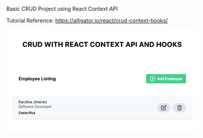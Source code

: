 Basic CRUD Project using React Context API

Tutorial Reference: https://alligator.io/react/crud-context-hooks/

![Homepage Image](src/homepage.png)
